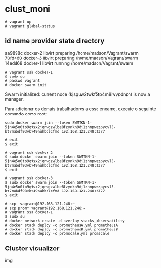 # clust_moni

```
# vagrant up
# vagrant global-status
```
id       name     provider state     directory                           
-------------------------------------------------------------------------         
aa9898c  docker-2 libvirt preparing /home/madson/Vagrant/swarm          
70fd460  docker-3 libvirt preparing /home/madson/Vagrant/swarm          
14edd68  docker-1 libvirt running   /home/madson/Vagrant/swarm 

```
# vagrant ssh docker-1
$ sudo su
# passwd vagrant
# docker swarm init
```
Swarm initialized: current node (kjsguw2twkf5tp4m8iwypdnpn) is now a manager.

Para adicionar os demais trabalhadores a esse enxame, execute o seguinte comando como root:

    sudo docker swarm join --token SWMTKN-1-5jn4e5o0to9q9sx2jqnwgzwlbe8fzynkn9dj1zhnpwezpycvl8-bt7mabdf93vbv49nuhbqlcfmd 192.168.121.248:2377

```
# exit
$ exit

# vagrant ssh docker-2
$ sudo docker swarm join --token SWMTKN-1-5jn4e5o0to9q9sx2jqnwgzwlbe8fzynkn9dj1zhnpwezpycvl8-bt7mabdf93vbv49nuhbqlcfmd 192.168.121.248:2377
$ exit

# vagrant ssh docker-3
$ sudo docker swarm join --token SWMTKN-1-5jn4e5o0to9q9sx2jqnwgzwlbe8fzynkn9dj1zhnpwezpycvl8-bt7mabdf93vbv49nuhbqlcfmd 192.168.121.248:2377
$ exit

# scp  vagrant@192.168.121.248:~
# scp prom* vagrant@192.168.121.248:~
# vagrant ssh docker-1
$ sudo su
# docker network create -d overlay stacks_observability
# docker stack deploy -c prometheusA.yml prometheusA
# docker stack deploy -c prometheusB.yml prometheusB
# docker stack deploy -c promscale.yml promscale
```
## Cluster visualizer

img

